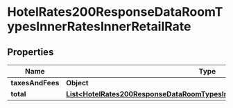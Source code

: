 

# HotelRates200ResponseDataRoomTypesInnerRatesInnerRetailRate


## Properties

| Name | Type | Description | Notes |
|------------ | ------------- | ------------- | -------------|
|**taxesAndFees** | **Object** |  |  [optional] |
|**total** | [**List&lt;HotelRates200ResponseDataRoomTypesInnerRatesInnerRetailRateTotalInner&gt;**](HotelRates200ResponseDataRoomTypesInnerRatesInnerRetailRateTotalInner.md) |  |  [optional] |



